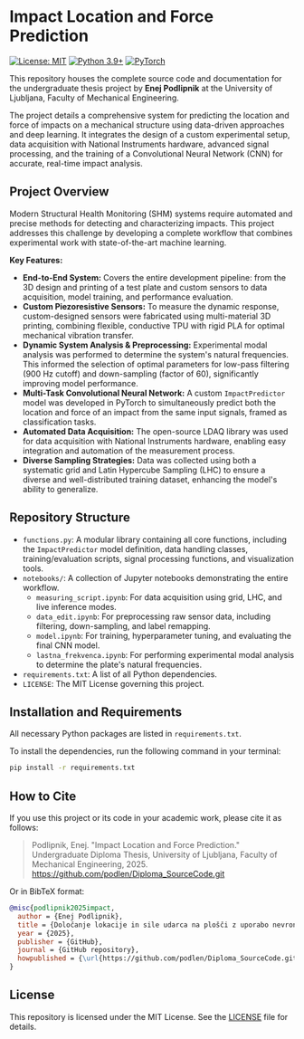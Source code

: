 # Impact Location and Force Prediction

[![License: MIT](https://img.shields.io/badge/License-MIT-yellow.svg)](https://opensource.org/licenses/MIT)
[![Python 3.9+](https://img.shields.io/badge/python-3.9+-blue.svg)](https://www.python.org/downloads/release/python-390/)
[![PyTorch](https://img.shields.io/badge/PyTorch-%23EE4C2C.svg?style=for-the-badge&logo=PyTorch&logoColor=white)](https://pytorch.org/)

This repository houses the complete source code and documentation for the undergraduate thesis project by **Enej Podlipnik** at the University of Ljubljana, Faculty of Mechanical Engineering.

The project details a comprehensive system for predicting the location and force of impacts on a mechanical structure using data-driven approaches and deep learning. It integrates the design of a custom experimental setup, data acquisition with National Instruments hardware, advanced signal processing, and the training of a Convolutional Neural Network (CNN) for accurate, real-time impact analysis.

## Project Overview

Modern Structural Health Monitoring (SHM) systems require automated and precise methods for detecting and characterizing impacts. This project addresses this challenge by developing a complete workflow that combines experimental work with state-of-the-art machine learning.

**Key Features:**

-   **End-to-End System:** Covers the entire development pipeline: from the 3D design and printing of a test plate and custom sensors to data acquisition, model training, and performance evaluation.
-   **Custom Piezoresistive Sensors:** To measure the dynamic response, custom-designed sensors were fabricated using multi-material 3D printing, combining flexible, conductive TPU with rigid PLA for optimal mechanical vibration transfer.
-   **Dynamic System Analysis & Preprocessing:** Experimental modal analysis was performed to determine the system's natural frequencies. This informed the selection of optimal parameters for low-pass filtering (900 Hz cutoff) and down-sampling (factor of 60), significantly improving model performance.
-   **Multi-Task Convolutional Neural Network:** A custom `ImpactPredictor` model was developed in PyTorch to simultaneously predict both the location and force of an impact from the same input signals, framed as classification tasks.
-   **Automated Data Acquisition:** The open-source LDAQ library was used for data acquisition with National Instruments hardware, enabling easy integration and automation of the measurement process.
-   **Diverse Sampling Strategies:** Data was collected using both a systematic grid and Latin Hypercube Sampling (LHC) to ensure a diverse and well-distributed training dataset, enhancing the model's ability to generalize.

## Repository Structure

-   `functions.py`: A modular library containing all core functions, including the `ImpactPredictor` model definition, data handling classes, training/evaluation scripts, signal processing functions, and visualization tools.
-   `notebooks/`: A collection of Jupyter notebooks demonstrating the entire workflow.
    -   `measuring_script.ipynb`: For data acquisition using grid, LHC, and live inference modes.
    -   `data_edit.ipynb`: For preprocessing raw sensor data, including filtering, down-sampling, and label remapping.
    -   `model.ipynb`: For training, hyperparameter tuning, and evaluating the final CNN model.
    -   `lastna_frekvenca.ipynb`: For performing experimental modal analysis to determine the plate's natural frequencies.
-   `requirements.txt`: A list of all Python dependencies.
-   `LICENSE`: The MIT License governing this project.

## Installation and Requirements

All necessary Python packages are listed in `requirements.txt`.

To install the dependencies, run the following command in your terminal:
```bash
pip install -r requirements.txt
```

## How to Cite

If you use this project or its code in your academic work, please cite it as follows:

> Podlipnik, Enej. "Impact Location and Force Prediction." Undergraduate Diploma Thesis, University of Ljubljana, Faculty of Mechanical Engineering, 2025. https://github.com/podlen/Diploma_SourceCode.git

Or in BibTeX format:

```bibtex
@misc{podlipnik2025impact,
  author = {Enej Podlipnik},
  title = {Določanje lokacije in sile udarca na plošči z uporabo nevronskih mrež - Impact Location and Force Prediction},
  year = {2025},
  publisher = {GitHub},
  journal = {GitHub repository},
  howpublished = {\url{https://github.com/podlen/Diploma_SourceCode.git}}
}
```

## License

This repository is licensed under the MIT License. See the [LICENSE](LICENSE) file for details.
